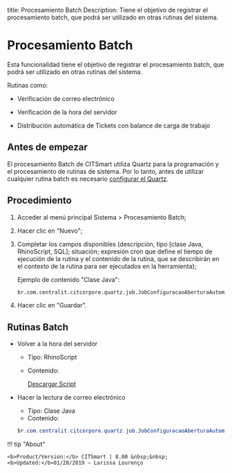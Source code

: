 title: Procesamiento Batch
Description: Tiene el objetivo de registrar el procesamiento batch, que podrá ser utilizado en otras rutinas del sistema.
# Procesamiento Batch

Esta funcionalidad tiene el objetivo de registrar el procesamiento batch, que podrá 
ser utilizado en otras rutinas del sistema.

Rutinas como:

   - Verificación de correo electrónico
   
   - Verificación de la hora del servidor
   
   - Distribución automática de Tickets con balance de carga de trabajo 

## Antes de empezar

El procesamiento Batch de CITSmart utiliza Quartz para la programación y el procesamiento de rutinas de sistema. Por lo tanto, antes de utilizar cualquier rutina batch es necesario [configurar el Quartz][3].

Procedimiento
-------------

1.  Acceder al menú principal Sistema \> Procesamiento Batch;

2.  Hacer clic en "Nuevo";

3.  Completar los campos disponibles (descripción, tipo [clase Java,
    RhinoScript, SQL]; situación; expresión cron que define el tiempo de
    ejecución de la rutina y el contenido de la rutina, que se describirán en el
    contexto de la rutina para ser ejecutados en la herramienta);
    
    Ejemplo de contenido "Clase Java":
    ```html
    br.com.centralit.citcorpore.quartz.job.JobConfiguracaoAberturaAutomaticaViaEmail
    ``` 

4.  Hacer clic en "Guardar".

Rutinas Batch
-------------

-   Volver a la hora del servidor

    -   Tipo: RhinoScript
    -   Contenido:
    
        [Descargar Script][2]

-   Hacer la lectura de correo electrónico

    -   Tipo: Clase Java
    -   Contenido:

    ```java
    br.com.centralit.citcorpore.quartz.job.JobConfiguracaoAberturaAutomaticaViaEmail
    ```

!!! tip "About"

    <b>Product/Version:</b> CITSmart | 8.00 &nbsp;&nbsp;
    <b>Updated:</b>01/28/2019 – Larissa Lourenço


[1]:/es-es/citsmart-platform-9/platform-administration/configuring-automatic-actions/images/verify-email.txt
[2]:/es-es/citsmart-platform-9/platform-administration/configuring-automatic-actions/images/server-time.txt
[3]:/es-es/citsmart-platform-9/get-started/installation-and-upgrade/perform-installation.html#configuracao-do-quartz
